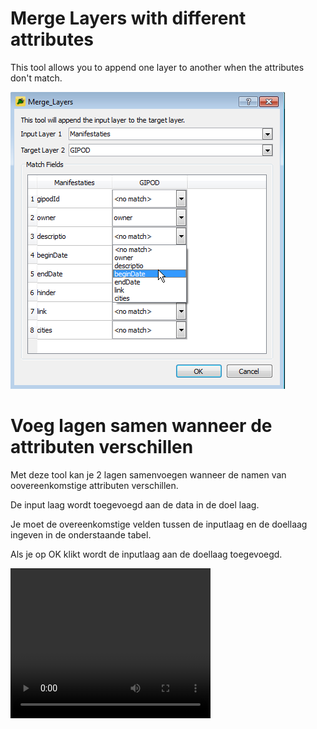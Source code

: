 Merge Layers with different attributes 
====

This tool allows you to append one layer to another when the attributes don't match.

![](images/Merge_Layers.png)


Voeg lagen samen wanneer de attributen verschillen
====

Met deze tool kan je 2 lagen samenvoegen wanneer de namen van oovereenkomstige attributen verschillen.

De input laag wordt toegevoegd aan de data in de doel laag.

Je moet de overeenkomstige velden tussen de inputlaag en de doellaag ingeven in de onderstaande tabel. 

Als je op OK klikt wordt de inputlaag aan de doellaag toegevoegd. 

<video width="320" height="240" controls>
  <source src="images/mergelayers.mp4" type="video/mp4">
  
</video>
